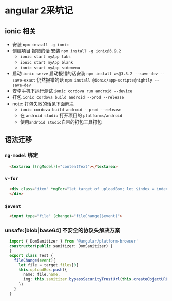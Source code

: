 # angular 2采坑记

## ionic 相关

* 安装 `npm install -g ionic`
* 创建项目 报错的话 安装 `npm install -g ionic@3.9.2`
  * `ionic start myApp tabs`
  * `ionic start myApp blank`
  * `ionic start myApp sidemenu`
* 启动 `ionic serve` 启动报错的话安装 `npm install ws@3.3.2 --save-dev --save-exact` 仍然报错的话 `npm install @ionic/app-scripts@nightly --save-dev` 
* 安卓手机下运行测试 `ionic cordova run android --device`
* 打包 `ionic cordova build android --prod --release`
* note: 打包失败的话见下面解决
  * `ionic cordova build android --prod --release`
  * 在 `android studio` 打开项目的 `platforms/android`
  * 使用`android studio`自带的打包工具打包


## 语法迁移

### `ng-model` 绑定
```html
  <textarea [(ngModel)]="contentText"></textarea>
```

### `v-for` 
```html
  <div class="item" *ngFor="let target of uploadBox; let $index = index">
  </div>
```

### `$event`
```html
  <input type="file" (change)="fileChange($event)">
```

### unsafe:[blob|base64] 不安全的协议头解决方案

```typescript
  import { DomSanitizer } from '@angular/platform-browser'
  constructor(public sanitizer: DomSanitizer) {
  }
  export class Test {
    fileChange(event){
      let file = target.files[0]
      this.uploadBox.push({
        name: file.name,
        img: this.sanitizer.bypassSecurityTrustUrl(this.createObjectURL(file))
      })
    }
  }
```
